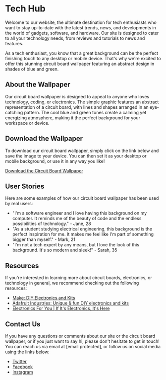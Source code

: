 <!--font:Open Sans-->

# Tech Hub

Welcome to our website, the ultimate destination for tech enthusiasts who want to stay up-to-date with the latest trends, news, and developments in the world of gadgets, software, and hardware. Our site is designed to cater to all your technology needs, from reviews and tutorials to news and features.

As a tech enthusiast, you know that a great background can be the perfect finishing touch to any desktop or mobile device. That's why we're excited to offer this stunning circuit board wallpaper featuring an abstract design in shades of blue and green.

## About the Wallpaper

Our circuit board wallpaper is designed to appeal to anyone who loves technology, coding, or electronics. The simple graphic features an abstract representation of a circuit board, with lines and shapes arranged in an eye-catching pattern. The cool blue and green tones create a calming yet energizing atmosphere, making it the perfect background for your workspace or device.

## Download the Wallpaper

To download our circuit board wallpaper, simply click on the link below and save the image to your device. You can then set it as your desktop or mobile background, or use it in any way you like!

[Download the Circuit Board Wallpaper](#)

## User Stories

Here are some examples of how our circuit board wallpaper has been used by real users:

- "I'm a software engineer and I love having this background on my computer. It reminds me of the beauty of code and the endless possibilities of technology." - Jane, 28
- "As a student studying electrical engineering, this background is the perfect inspiration for me. It makes me feel like I'm part of something bigger than myself." - Mark, 21
- "I'm not a tech expert by any means, but I love the look of this background. It's so modern and sleek!" - Sarah, 35

## Resources

If you're interested in learning more about circuit boards, electronics, or technology in general, we recommend checking out the following resources:

- [Make: DIY Electronics and Kits](#)
- [Adafruit Industries: Unique & fun DIY electronics and kits](#)
- [Electronics For You | If It's Electronics, It's Here](#)

## Contact Us

If you have any questions or comments about our site or the circuit board wallpaper, or if you just want to say hi, please don't hesitate to get in touch! You can reach us via email at [email protected], or follow us on social media using the links below:

- [Twitter](#)
- [Facebook](#)
- [Instagram](#)

<!--

Write me content for website with wallpaper which alt text is:

"A wallpaper with a simple graphic of an abstract circuit board, in shades of blue and green."

The name/title of the page should not be 1:1 copy of the alt text but rather a real content of the website which is using this wallpaper.

- Use markdown format 
- Start with heading
- Heading should be short and concise
- The content should look like a real website 
- The website should not be about the wallpaper, wallpaper is just a related background
- Heading should be contain work "wallpaper" or "background"
- Include real sections like references, contact, user stories, etc. use things relevant to the page purpose.
- Feel free to use structure like headings, bullets, numbering, blockquotes, paragraphs, horizontal lines, etc.
- You can use formatting like bold or _italic_
- You can include UTF-8 emojis
- Links should be only #hash anchors (and you can refer to the document itself)
- Do not include images


---


# Blue and Green Circuit Board Wallpaper for Tech Enthusiasts

Welcome to our website dedicated to all things tech! Our site is the go-to destination for technology enthusiasts who want to stay up-to-date with the latest trends, news, and developments in the world of gadgets, software, and hardware. 

We know that a great wallpaper can be the perfect finishing touch to any tech lover's desktop or mobile device. That's why we're excited to offer this stunning circuit board wallpaper featuring an abstract design in shades of blue and green. 

## About the Wallpaper

Our circuit board wallpaper is designed to appeal to anyone who loves technology, coding, or electronics. The simple graphic features an abstract representation of a circuit board, with lines and shapes arranged in an eye-catching pattern. The cool blue and green tones create a calming yet energizing atmosphere, making it the perfect background for your workspace or device.

## Download the Wallpaper

To download our circuit board wallpaper, simply click on the link below and save the image to your device. You can then set it as your desktop or mobile wallpaper, or use it in any way you like!

[Download the Circuit Board Wallpaper](#)

## User Stories

Here are some examples of how our circuit board wallpaper has been used by real users:

- "I'm a software engineer and I love having this wallpaper on my computer. It reminds me of the beauty of code and the endless possibilities of technology." - Jane, 28
- "As a student studying electrical engineering, this wallpaper is the perfect inspiration for me. It makes me feel like I'm part of something bigger than myself." - Mark, 21
- "I'm not a tech expert by any means, but I love the look of this wallpaper. It's so modern and sleek!" - Sarah, 35

## References

If you're interested in learning more about circuit boards, electronics, or technology in general, we recommend checking out the following resources:

- [Make: DIY Electronics and Kits](#)
- [Adafruit Industries: Unique & fun DIY electronics and kits](#)
- [Electronics For You | If It's Electronics, It's Here](#)

## Contact Us

If you have any questions or comments about our circuit board wallpaper, or if you just want to say hi, please don't hesitate to get in touch! You can reach us via email at [email protected], or follow us on social media using the links below:

- [Twitter](#)
- [Facebook](#)
- [Instagram](#)


---


Heading should not include word "wallpaper". The website should not be about the wallpaper itself, wallpaper is just a related background, rewrite whole content.


---


# Tech Enthusiast's Hub: Your Destination for All Things Tech

Welcome to our website, the ultimate destination for tech enthusiasts who want to stay up-to-date with the latest trends, news, and developments in the world of gadgets, software, and hardware. Our site is designed to cater to all your technology needs, from reviews and tutorials to news and features.

As a tech enthusiast, you know that a great background can be the perfect finishing touch to any desktop or mobile device. That's why we're excited to offer this stunning circuit board wallpaper featuring an abstract design in shades of blue and green.

## About the Wallpaper

Our circuit board wallpaper is designed to appeal to anyone who loves technology, coding, or electronics. The simple graphic features an abstract representation of a circuit board, with lines and shapes arranged in an eye-catching pattern. The cool blue and green tones create a calming yet energizing atmosphere, making it the perfect background for your workspace or device.

## Download the Wallpaper

To download our circuit board wallpaper, simply click on the link below and save the image to your device. You can then set it as your desktop or mobile background, or use it in any way you like!

[Download the Circuit Board Wallpaper](#)

## User Stories

Here are some examples of how our circuit board wallpaper has been used by real users:

- "I'm a software engineer and I love having this background on my computer. It reminds me of the beauty of code and the endless possibilities of technology." - Jane, 28
- "As a student studying electrical engineering, this background is the perfect inspiration for me. It makes me feel like I'm part of something bigger than myself." - Mark, 21
- "I'm not a tech expert by any means, but I love the look of this background. It's so modern and sleek!" - Sarah, 35

## Resources

If you're interested in learning more about circuit boards, electronics, or technology in general, we recommend checking out the following resources:

- [Make: DIY Electronics and Kits](#)
- [Adafruit Industries: Unique & fun DIY electronics and kits](#)
- [Electronics For You | If It's Electronics, It's Here](#)

## Contact Us

If you have any questions or comments about our site or the circuit board wallpaper, or if you just want to say hi, please don't hesitate to get in touch! You can reach us via email at [email protected], or follow us on social media using the links below:

- [Twitter](#)
- [Facebook](#)
- [Instagram](#)

-->
